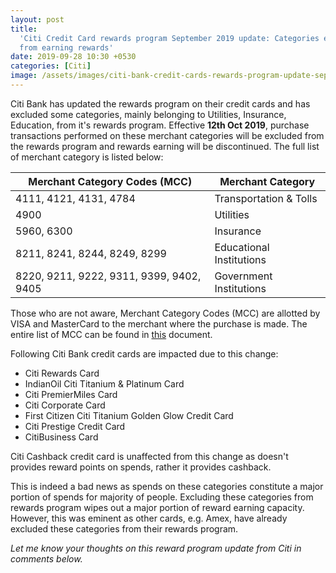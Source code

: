 ```yaml
---
layout: post
title:
  'Citi Credit Card rewards program September 2019 update: Categories excluded
  from earning rewards'
date: 2019-09-28 10:30 +0530
categories: [Citi]
image: /assets/images/citi-bank-credit-cards-rewards-program-update-september-2019.jpg
---
```


Citi Bank has updated the rewards program on their credit cards and has excluded some categories, mainly belonging to Utilities, Insurance, Education, from it's rewards program. Effective **12th Oct 2019**, purchase transactions performed on these merchant categories will be excluded from the rewards program and rewards earning will be discontinued. The full list of merchant category is listed below:

<table class="table">
<thead class="thead-dark">
<tr>
	<th scope="col"> Merchant Category Codes (MCC)</th>
    <th scope="col"> Merchant Category</th>
</tr>
</thead>
<tbody>
<tr>
	<td> 4111, 4121, 4131, 4784 </td>
	<td> Transportation & Tolls </td>
</tr>
<tr>
	<td> 4900 </td>
	<td> Utilities </td>
</tr>
<tr>
	<td> 5960, 6300 </td>
	<td> Insurance </td>
</tr>
<tr>
	<td> 8211, 8241, 8244, 8249, 8299 </td>
	<td> Educational Institutions </td>
</tr>
<tr>
	<td> 8220, 9211, 9222, 9311, 9399, 9402, 9405 </td>
	<td> Government Institutions </td>
</tr>
</tbody>
</table>

Those who are not aware, Merchant Category Codes (MCC) are allotted by VISA and MasterCard to the merchant where the purchase is made. The entire list of MCC can be found in [this](https://www.citibank.com/tts/solutions/commercial-cards/assets/docs/govt/Merchant-Category-Codes.pdf) document.

Following Citi Bank credit cards are impacted due to this change:

- Citi Rewards Card
- IndianOil Citi Titanium & Platinum Card
- Citi PremierMiles Card
- Citi Corporate Card
- First Citizen Citi Titanium Golden Glow Credit Card
- Citi Prestige Credit Card
- CitiBusiness Card

Citi Cashback credit card is unaffected from this change as doesn't provides reward points on spends, rather it provides cashback.

This is indeed a bad news as spends on these categories constitute a major portion of spends for majority of people. Excluding these categories from rewards program wipes out a major portion of reward earning capacity. However, this was eminent as other cards, e.g. Amex, have already excluded these categories from their rewards program.

_Let me know your thoughts on this reward program update from Citi in comments below._
